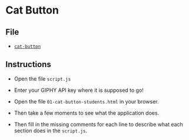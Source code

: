 # Cat Button

## File

* [`cat-button`](Unsolved/cat-button.html)

## Instructions

* Open the file `script.js`

* Enter your GIPHY API key where it is supposed to go!

* Open the file `01-cat-button-students.html` in your browser. 

* Then take a few moments to see what the application does.

* Then fill in the missing comments for each line to describe what each section does in the `script.js`.
